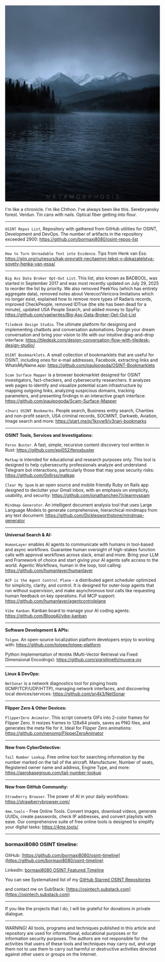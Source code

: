 ![alt text](img/125.jpg)

I'm like a chronicle. I'm like Chthon. I've always been like this. Serebryansky forest. Verdun. Tin cans with nails. Optical fiber getting into flour.

----

```OSINT Repos List```, Repository with gathered from GitHub utilities for OSINT, Development and DevOps. The number of artifacts in the repository exceeded 2900: https://github.com/bormaxi8080/osint-repos-list

----

```How to Turn Unreadable Text into Evidence```. Tips from Henk van Ess: https://gijn.org/ru/resurs/kak-prevratit-necitaemyj-tekst-v-dokazatelstva-sovety-henka-van-essa/

----

```Big Ass Data Broker Opt-Out List```. This list, also known as BADBOOL, was started in September 2017 and was most recently updated on July 29, 2025 to reorder the list by priority. We also removed PeekYou (which has entirely aggregate data), removed notes about Verecor/Vericora limitations which no longer exist, explained how to remove more types of Radaris records, improved CheckPeople, removed IDTrue (the site has been dead for a minute), updated USA People Search, and added money to SpyFly: https://github.com/yaelwrites/Big-Ass-Data-Broker-Opt-Out-List

```Tiledesk Design Studio```. The ultimate platform for designing and implementing chatbots and conversation automations. Design your dream conversation and bring your vision to life with our intuitive drag-and-drop interface: https://tiledesk.com/design-conversation-flow-with-tiledesk-design-studio/

```OSINT Bookmarklets```. A small collection of bookmarklets that are useful for OSINT, including ones for e-mail addresses, Facebook, extracting links and WhatsMyName.app: https://github.com/paulpogoda/OSINT-Bookmarklets

```Scam Surface Mapper``` is a browser bookmarklet designed for OSINT investigators, fact-checkers, and cybersecurity researchers. It analyzes web pages to identify and visualize potential scam infrastructure by mapping outgoing links, analyzing suspicious domains, tracking parameters, and presenting findings in an interactive graph interface: https://github.com/paulpogoda/Scam-Surface-Mapper

```v3nari OSINT Bookmarks```. People search, Business entity search, Charities and non-profit search, USA criminal records, SOCMINT, Darkweb, Aviation, Image search and more: https://start.me/p/1kxyw9/v3nari-bookmarks

----

**OSINT Tools, Services and Investigations:**

```Ferox Buster```. A fast, simple, recursive content discovery tool written in Rust: https://github.com/epi052/feroxbuster

```Matkap``` is intended for educational and research purposes only. This tool is designed to help cybersecurity professionals analyze and understand Telegram bot interactions, particularly those that may pose security risks: https://github.com/0x6rss/matkap

```Clear My Spam``` is an open source and mobile friendly Ruby on Rails app designed to declutter your Gmail inbox, with an emphasis on simplicity, usability, and security: https://github.com/jonathanchen7/clearmyspam

```Mindmap Generator```. An intelligent document analysis tool that uses Large Language Models to generate comprehensive, hierarchical mindmaps from any text document: https://github.com/Dicklesworthstone/mindmap-generator

----

**Universal Search & AI:**

```HumanLayer``` enables AI agents to communicate with humans in tool-based and async workflows. Guarantee human oversight of high-stakes function calls with approval workflows across slack, email and more. Bring your LLM and Framework of choice and start giving your AI agents safe access to the world. Agentic Workflows, human in the loop, tool calling: https://github.com/humanlayer/humanlayer

```ACP is the Agent Control Plane``` - a distributed agent scheduler optimized for simplicity, clarity, and control. It is designed for outer-loop agents that run without supervision, and make asynchronous tool calls like requesting human feedback on key operations. Full MCP support: https://github.com/humanlayer/agentcontrolplane

```Vibe Kanban```. Kanban board to manage your AI coding agents: https://github.com/BloopAI/vibe-kanban

----

**Software Development & APIs:**

```Tolgee```. An open-source localization platform developers enjoy to working with: https://github.com/tolgee/tolgee-platform

Python Implementation of ```MUVERA``` (Multi-Vector Retrieval via Fixed Dimensional Encodings): https://github.com/sigridjineth/muvera-py

----

**Linux & DevOps:**

```NetSonar``` is a network diagnostics tool for pinging hosts (ICMP/TCP/UDP/HTTP), managing network interfaces, and discovering local devices/services: https://github.com/sn4k3/NetSonar

----

**Flipper Zero & Other Devices:**

```FlipperZero Animator```. This script converts GIFs into 2-color frames for Flipper Zero. It resizes frames to 128x64 pixels, saves as PNG files, and generates the meta file for it. Ideal for Flipper Zero animations: https://github.com/nenomg/FlipperZeroAnimator

----

**New from CyberDetective:**

```Tail Number Lookup```. Free online tool for searching information by the number marked on the tail of the aircraft. Manufacturer, Number of seats, Registered owner name and address, Engine Type, and more: https://aerobasegroup.com/tail-number-lookup

----

**New from GitHub Community:**

```Strawberry Browser```. The power of AI  in your daily workflows: https://strawberrybrowser.com/

```4me.tools``` - Free Online Tools. Convert images, download videos, generate UUIDs, create passwords, check IP addresses, and convert playlists with ease. Our comprehensive suite of free online tools is designed to simplify your digital tasks: https://4me.tools/

----
### bormaxi8080 OSINT timeline:

GitHub: [https://github.com/bormaxi8080/osint-timeline](https://github.com/bormaxi8080/osint-timeline)

LinkedIn: [bormaxi8080 OSINT Featured Timeline](https://www.linkedin.com/in/osintech/details/featured/)

You can see Systematized list of my [GitHub Starred OSINT Repositories](https://github.com/bormaxi8080/osint-repos-list)

and contact me on SubStack: [https://osintech.substack.com](https://osintech.substack.com)

----

If you like the projects that I do, I will be grateful for donations in private dialogue.

----

WARNING! All tools, programs and techniques published in this article and repository are used for informational, educational purposes or for information security purposes. The authors are not responsible for the activities that users of these tools and techniques may carry out, and urge them not to use them to carry out harmful or destructive activities directed against other users or groups on the Internet.